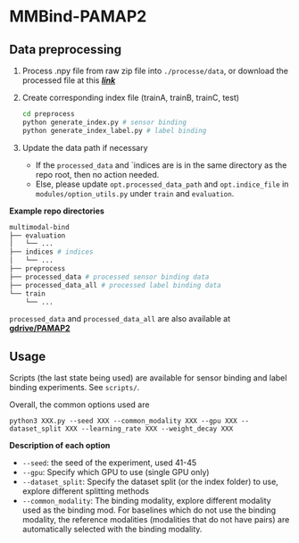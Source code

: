 # MMBind-PAMAP2 


## Data preprocessing

1. Process .npy file from raw zip file into `./processe/data`, or download the processed file at this ***[link](https://drive.google.com/file/d/1WaNM3fGJ8VEsCBe3weRXceDRGjokiph6/view?usp=sharing)***

2. Create corresponding index file (trainA, trainB, trainC, test)
    ```bash
    cd preprocess
    python generate_index.py # sensor binding
    python generate_index_label.py # label binding
    ```
3. Update the data path if necessary
    - If the `processed_data` and `indices are is in the same directory as the repo root, then no action needed.
    - Else, please update `opt.processed_data_path` and `opt.indice_file` in `modules/option_utils.py` under `train` and `evaluation`.


**Example repo directories**
```bash
multimodal-bind
├── evaluation
│   └── ...
├── indices # indices
│   └── ...
├── preprocess
├── processed_data # processed sensor binding data
├── processed_data_all # processed label binding data
└── train
    └── ...
```

`processed_data` and `processed_data_all` are also available at **[gdrive/PAMAP2](https://drive.google.com/drive/folders/1TMzQ_UOraKF3TYy4bYnTY2xgOqjvPr_E?usp=share_link)**


## Usage

Scripts (the last state being used) are available for sensor binding and label binding experiments. See `scripts/`.

Overall, the common options used are
```
python3 XXX.py --seed XXX --common_modality XXX --gpu XXX --dataset_split XXX --learning_rate XXX --weight_decay XXX
```

**Description of each option**
- `--seed`: the seed of the experiment, used 41-45
- `--gpu`: Specify which GPU to use (single GPU only)
- `--dataset_split`: Specify the dataset split (or the index folder) to use, explore different splitting methods
- `--common_modality`: The binding modality, explore different modality used as the binding mod. For baselines which do not use the binding modality, the reference modalities (modalities that do not have pairs) are automatically selected with the binding modality. 

